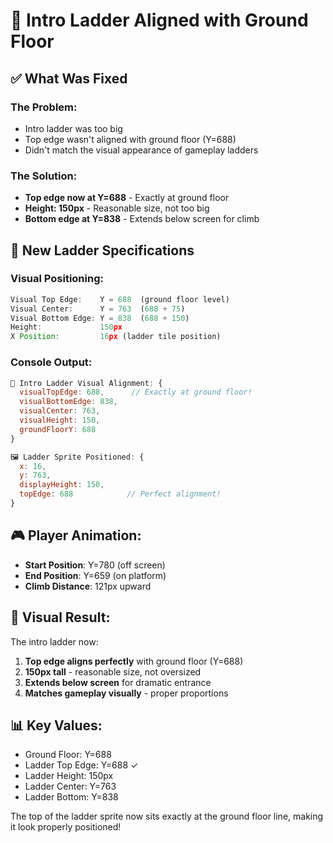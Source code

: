 # 🎯 Intro Ladder Aligned with Ground Floor

## ✅ What Was Fixed

### The Problem:
- Intro ladder was too big
- Top edge wasn't aligned with ground floor (Y=688)
- Didn't match the visual appearance of gameplay ladders

### The Solution:
- **Top edge now at Y=688** - Exactly at ground floor
- **Height: 150px** - Reasonable size, not too big
- **Bottom edge at Y=838** - Extends below screen for climb

## 📐 New Ladder Specifications

### Visual Positioning:
```javascript
Visual Top Edge:    Y = 688  (ground floor level)
Visual Center:      Y = 763  (688 + 75)
Visual Bottom Edge: Y = 838  (688 + 150)
Height:             150px
X Position:         16px (ladder tile position)
```

### Console Output:
```javascript
🎨 Intro Ladder Visual Alignment: {
  visualTopEdge: 688,      // Exactly at ground floor!
  visualBottomEdge: 838,
  visualCenter: 763,
  visualHeight: 150,
  groundFloorY: 688
}

🖼️ Ladder Sprite Positioned: {
  x: 16,
  y: 763,
  displayHeight: 150,
  topEdge: 688            // Perfect alignment!
}
```

## 🎮 Player Animation:
- **Start Position**: Y=780 (off screen)
- **End Position**: Y=659 (on platform)
- **Climb Distance**: 121px upward

## 🎯 Visual Result:
The intro ladder now:
1. **Top edge aligns perfectly** with ground floor (Y=688)
2. **150px tall** - reasonable size, not oversized
3. **Extends below screen** for dramatic entrance
4. **Matches gameplay visually** - proper proportions

## 📊 Key Values:
- Ground Floor: Y=688
- Ladder Top Edge: Y=688 ✓
- Ladder Height: 150px
- Ladder Center: Y=763
- Ladder Bottom: Y=838

The top of the ladder sprite now sits exactly at the ground floor line, making it look properly positioned!